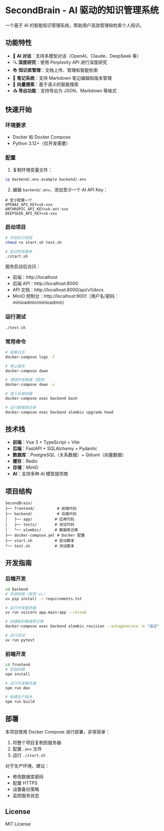 # SecondBrain - AI 驱动的知识管理系统

一个基于 AI 的智能知识管理系统，帮助用户高效管理和检索个人知识。

## 功能特性

- 🤖 **AI 对话**：支持多模型对话（OpenAI、Claude、DeepSeek 等）
- 🔍 **深度研究**：使用 Perplexity API 进行深度研究
- 📚 **知识库管理**：文档上传、管理和智能检索
- 📝 **笔记系统**：支持 Markdown 笔记编辑和版本管理
- 🎯 **向量搜索**：基于语义的智能搜索
- 📤 **导出功能**：支持导出为 JSON、Markdown 等格式

## 快速开始

### 环境要求

- Docker 和 Docker Compose
- Python 3.12+（仅开发需要）

### 配置

1. 复制环境变量文件：

```bash
cp backend/.env.example backend/.env
```

2. 编辑 `backend/.env`，添加至少一个 AI API Key：

```env
# 至少配置一个
OPENAI_API_KEY=sk-xxx
ANTHROPIC_API_KEY=sk-ant-xxx
DEEPSEEK_API_KEY=sk-xxx
```

### 启动项目

```bash
# 添加执行权限
chmod +x start.sh test.sh

# 启动所有服务
./start.sh
```

服务启动后访问：

- 前端：http://localhost
- 后端 API：http://localhost:8000
- API 文档：http://localhost:8000/api/v1/docs
- MinIO 控制台：http://localhost:9001（用户名/密码：minioadmin/minioadmin）

### 运行测试

```bash
./test.sh
```

### 常用命令

```bash
# 查看日志
docker-compose logs -f

# 停止服务
docker-compose down

# 清理所有数据（慎用）
docker-compose down -v

# 进入后端容器
docker-compose exec backend bash

# 运行数据库迁移
docker-compose exec backend alembic upgrade head
```

## 技术栈

- **前端**：Vue 3 + TypeScript + Vite
- **后端**：FastAPI + SQLAlchemy + Pydantic
- **数据库**：PostgreSQL（关系数据）+ Qdrant（向量数据）
- **缓存**：Redis
- **存储**：MinIO
- **AI**：支持多种 AI 模型提供商

## 项目结构

```
SecondBrain/
├── frontend/          # 前端代码
├── backend/           # 后端代码
│   ├── app/          # 应用代码
│   ├── tests/        # 测试代码
│   └── alembic/      # 数据库迁移
├── docker-compose.yml # Docker 配置
├── start.sh          # 启动脚本
└── test.sh           # 测试脚本
```

## 开发指南

### 后端开发

```bash
cd backend
# 安装依赖（使用 uv）
uv pip install -r requirements.txt

# 运行开发服务器
uv run uvicorn app.main:app --reload

# 创建新的数据库迁移
docker-compose exec backend alembic revision --autogenerate -m "描述"

# 运行测试
uv run pytest
```

### 前端开发

```bash
cd frontend
# 安装依赖
npm install

# 运行开发服务器
npm run dev

# 构建生产版本
npm run build
```

## 部署

本项目使用 Docker Compose 进行部署，非常简单：

1. 将整个项目复制到服务器
2. 配置 `.env` 文件
3. 运行 `./start.sh`

对于生产环境，建议：

- 修改数据库密码
- 配置 HTTPS
- 设置备份策略
- 监控服务状态

## License

MIT License
